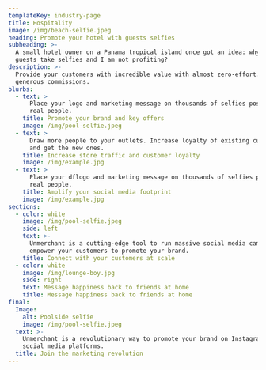 ```yaml
---
templateKey: industry-page
title: Hospitality
image: /img/beach-selfie.jpeg
heading: Promote your hotel with guests selfies
subheading: >-
  A small hotel owner on a Panama tropical island once got an idea: why my
  guests take selfies and I am not profiting?
description: >-
  Provide your customers with incredible value with almost zero-effort. Get
  generous commissions.
blurbs:
  - text: >
      Place your logo and marketing message on thousands of selfies posted by
      real people.
    title: Promote your brand and key offers
    image: /img/pool-selfie.jpeg
  - text: >
      Draw more people to your outlets. Increase loyalty of existing customers
      and get the new ones.
    title: Increase store traffic and customer loyalty
    image: /img/example.jpg
  - text: >
      Place your dflogo and marketing message on thousands of selfies posted by
      real people.
    title: Amplify your social media footprint
    image: /img/example.jpg
sections:
  - color: white
    image: /img/pool-selfie.jpeg
    side: left
    text: >-
      Unmerchant is a cutting-edge tool to run massive social media campaings and
      empower your customers to promote your brand.
    title: Connect with your customers at scale
  - color: white
    image: /img/lounge-boy.jpg
    side: right
    text: Message happiness back to friends at home
    title: Message happiness back to friends at home
final:
  Image:
    alt: Poolside selfie
    image: /img/pool-selfie.jpeg
  text: >-
    Unmerchant is a revolutionary way to promote your brand on Instagram and other
    social media platforms.
  title: Join the marketing revolution
---
```

